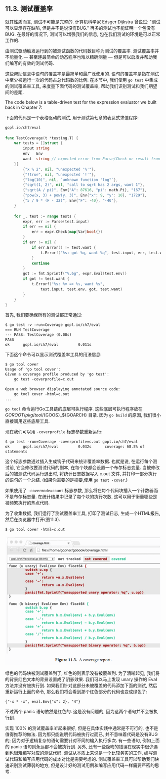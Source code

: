 ## 11.3. 测试覆盖率


就其性质而言, 测试不可能是完整的. 计算机科学家 Edsger Dijkstra 曾说过: "测试可以显示存在缺陷, 但是并不是说没有BUG." 再多的测试也不能证明一个包没有BUG. 在最好的情况下, 测试可以增强我们的信息, 包在我们测试的环境是可以正常工作的.

由测试驱动触发运行到的被测试函数的代码数目称为测试的覆盖率. 测试覆盖率并不能量化 — 甚至连最简单的动态程序也难以精确测量 — 但是可以启发并帮助我们编写的有效的测试代码.

这些帮助信息中语句的覆盖率是最简单和最广泛使用的. 语句的覆盖率是指在测试中至少被运行一次的代码占总代码数的比例. 在本节中, 我们使用 `go test` 中集成的测试覆盖率工具, 来度量下面代码的测试覆盖率, 帮助我们识别测试和我们期望间的差距.

The code below is a table-driven test for the expression evaluator we built back in Chapter 7:

下面的代码是一个表格驱动的测试, 用于测试第七章的表达式求值程序:

```Go
gopl.io/ch7/eval

func TestCoverage(t *testing.T) {
	var tests = []struct {
		input string
		env   Env
		want  string // expected error from Parse/Check or result from Eval
	}{
		{"x % 2", nil, "unexpected '%'"},
		{"!true", nil, "unexpected '!'"},
		{"log(10)", nil, `unknown function "log"`},
		{"sqrt(1, 2)", nil, "call to sqrt has 2 args, want 1"},
		{"sqrt(A / pi)", Env{"A": 87616, "pi": math.Pi}, "167"},
		{"pow(x, 3) + pow(y, 3)", Env{"x": 9, "y": 10}, "1729"},
		{"5 / 9 * (F - 32)", Env{"F": -40}, "-40"},
	}

	for _, test := range tests {
		expr, err := Parse(test.input)
		if err == nil {
			err = expr.Check(map[Var]bool{})
		}
		if err != nil {
			if err.Error() != test.want {
				t.Errorf("%s: got %q, want %q", test.input, err, test.want)
			}
			continue
		}
		got := fmt.Sprintf("%.6g", expr.Eval(test.env))
		if got != test.want {
			t.Errorf("%s: %v => %s, want %s",
				test.input, test.env, got, test.want)
		}
	}
}
```

首先, 我们要确保所有的测试都正常通过:

```
$ go test -v -run=Coverage gopl.io/ch7/eval
=== RUN TestCoverage
--- PASS: TestCoverage (0.00s)
PASS
ok      gopl.io/ch7/eval         0.011s
```

下面这个命令可以显示测试覆盖率工具的用法信息:

```
$ go tool cover
Usage of 'go tool cover':
Given a coverage profile produced by 'go test':
    go test -coverprofile=c.out

Open a web browser displaying annotated source code:
    go tool cover -html=c.out
...
```

`go tool` 命令运行Go工具链的底层可执行程序. 这些底层可执行程序放在 $GOROOT/pkg/tool/${GOOS}_${GOARCH} 目录. 因为 `go build` 的原因, 我们很小直接调用这些底层工具.

现在我们可以用 `-coverprofile` 标志参数重新运行:

```
$ go test -run=Coverage -coverprofile=c.out gopl.io/ch7/eval
ok      gopl.io/ch7/eval         0.032s      coverage: 68.5% of statements
```

这个标志参数通过插入生成钩子代码来统计覆盖率数据. 也就是说, 在运行每个测试前, 它会修改要测试代码的副本, 在每个块都会设置一个布尔标志变量. 当被修改后的被测试代码运行退出时, 将统计日志数据写入 c.out 文件, 并打印一部分执行的语句的一个总结. (如果你需要的是摘要,使用 `go test -cover`.)

如果使用了 `-covermode=count` 标志参数, 那么将在每个代码块插入一个计数器而不是布尔标志量. 在统计结果中记录了每个块的执行次数, 这可以用于衡量哪些是被频繁执行的热点代码.

为了收集数据, 我们运行了测试覆盖率工具, 打印了测试日志, 生成一个HTML报告, 然后在浏览器中打开(图11.3).

```
$ go tool cover -html=c.out
```

![](../images/ch11-03.png)

绿色的代码块被测试覆盖到了, 红色的则表示没有被覆盖到. 为了清晰起见, 我们将的背景红色文本的背景设置成了阴影效果. 我们可以马上发现 unary 操作的 Eval 方法并没有被执行到. 如果我们针对这部分未被覆盖的代码添加下面的测试, 然后重新运行上面的命令, 那么我们将会看到那个红色部分的代码也变成绿色了:

```
{"-x * -x", eval.Env{"x": 2}, "4"}
```

不过两个 panic 语句依然是红色的. 这是没有问题的, 因为这两个语句并不会被执行到.

实现 100% 的测试覆盖率听起来很好, 但是在具体实践中通常是不可行的, 也不是值得推荐的做法. 因为那只能说明代码被执行过而已, 并不意味着代码是没有BUG的; 因为对于逻辑复杂的语句需要针对不同的输入执行多次. 有一些语句, 例如上面的 panic 语句则永远都不会被执行到. 另外, 还有一些隐晦的错误在现实中很少遇到也很难编写对应的测试代码. 测试从本质上来说是一个比较务实的工作, 编写测试代码和编写应用代码的成本对比是需要考虑的. 测试覆盖率工具可以帮助我们快速识别测试薄弱的地方, 但是设计好的测试用例和编写应用代码一样需要严密的思考.



